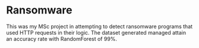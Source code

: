 # Ransomware
This was my MSc project in attempting to detect ransomware programs that used HTTP requests in their logic. 
The dataset generated managed attain an accuracy rate with RandomForest of 99%.
